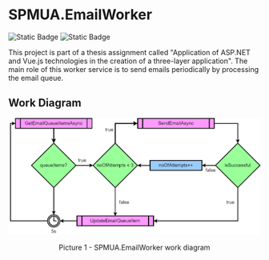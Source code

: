 # SPMUA.EmailWorker
![Static Badge](https://img.shields.io/badge/University_Project-0D47A1)
![Static Badge](https://img.shields.io/badge/Thesis_Assignment-ffffff)

This project is part of a thesis assignment called "Application of ASP.NET and Vue.js technologies in the creation of a three-layer application". The main role of this worker service is to send emails periodically by processing the email queue.

## Work Diagram
<p align="center">
  <picture>
    <source media="(prefers-color-scheme: dark)" srcset="/docs/images/SPMUA.EmailWorker-Work-Diagram-Dark.png#gh-dark-mode-only">
    <img src="/docs/images/SPMUA.EmailWorker-Work-Diagram-Light.png#gh-light-mode-only">
  </picture>
</p>
<p align="center">Picture 1 - SPMUA.EmailWorker work diagram</p>
